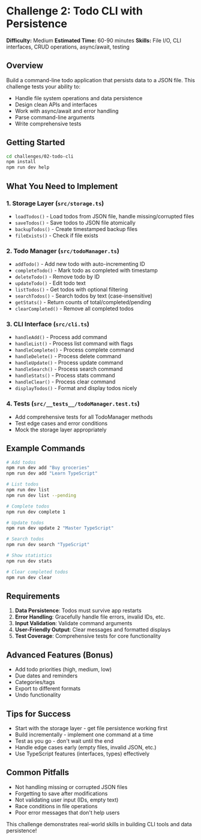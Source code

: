 # Challenge 2: Todo CLI with Persistence

**Difficulty:** Medium
**Estimated Time:** 60-90 minutes
**Skills:** File I/O, CLI interfaces, CRUD operations, async/await, testing

## Overview

Build a command-line todo application that persists data to a JSON file. This challenge tests your ability to:
- Handle file system operations and data persistence
- Design clean APIs and interfaces
- Work with async/await and error handling
- Parse command-line arguments
- Write comprehensive tests

## Getting Started

```bash
cd challenges/02-todo-cli
npm install
npm run dev help
```

## What You Need to Implement

### 1. Storage Layer (`src/storage.ts`)
- `loadTodos()` - Load todos from JSON file, handle missing/corrupted files
- `saveTodos()` - Save todos to JSON file atomically
- `backupTodos()` - Create timestamped backup files
- `fileExists()` - Check if file exists

### 2. Todo Manager (`src/todoManager.ts`)
- `addTodo()` - Add new todo with auto-incrementing ID
- `completeTodo()` - Mark todo as completed with timestamp
- `deleteTodo()` - Remove todo by ID
- `updateTodo()` - Edit todo text
- `listTodos()` - Get todos with optional filtering
- `searchTodos()` - Search todos by text (case-insensitive)
- `getStats()` - Return counts of total/completed/pending
- `clearCompleted()` - Remove all completed todos

### 3. CLI Interface (`src/cli.ts`)
- `handleAdd()` - Process add command
- `handleList()` - Process list command with flags
- `handleComplete()` - Process complete command
- `handleDelete()` - Process delete command
- `handleUpdate()` - Process update command
- `handleSearch()` - Process search command
- `handleStats()` - Process stats command
- `handleClear()` - Process clear command
- `displayTodos()` - Format and display todos nicely

### 4. Tests (`src/__tests__/todoManager.test.ts`)
- Add comprehensive tests for all TodoManager methods
- Test edge cases and error conditions
- Mock the storage layer appropriately

## Example Commands

```bash
# Add todos
npm run dev add "Buy groceries"
npm run dev add "Learn TypeScript"

# List todos
npm run dev list
npm run dev list --pending

# Complete todos
npm run dev complete 1

# Update todos
npm run dev update 2 "Master TypeScript"

# Search todos
npm run dev search "TypeScript"

# Show statistics
npm run dev stats

# Clear completed todos
npm run dev clear
```

## Requirements

1. **Data Persistence**: Todos must survive app restarts
2. **Error Handling**: Gracefully handle file errors, invalid IDs, etc.
3. **Input Validation**: Validate command arguments
4. **User-Friendly Output**: Clear messages and formatted displays
5. **Test Coverage**: Comprehensive tests for core functionality

## Advanced Features (Bonus)

- Add todo priorities (high, medium, low)
- Due dates and reminders
- Categories/tags
- Export to different formats
- Undo functionality

## Tips for Success

- Start with the storage layer - get file persistence working first
- Build incrementally - implement one command at a time
- Test as you go - don't wait until the end
- Handle edge cases early (empty files, invalid JSON, etc.)
- Use TypeScript features (interfaces, types) effectively

## Common Pitfalls

- Not handling missing or corrupted JSON files
- Forgetting to save after modifications
- Not validating user input (IDs, empty text)
- Race conditions in file operations
- Poor error messages that don't help users

This challenge demonstrates real-world skills in building CLI tools and data persistence!